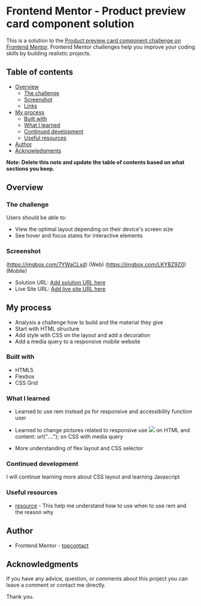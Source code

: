# Frontend Mentor - Product preview card component solution

This is a solution to the [Product preview card component challenge on Frontend Mentor](https://www.frontendmentor.io/challenges/product-preview-card-component-GO7UmttRfa). Frontend Mentor challenges help you improve your coding skills by building realistic projects. 

## Table of contents

- [Overview](#overview)
  - [The challenge](#the-challenge)
  - [Screenshot](#screenshot)
  - [Links](#links)
- [My process](#my-process)
  - [Built with](#built-with)
  - [What I learned](#what-i-learned)
  - [Continued development](#continued-development)
  - [Useful resources](#useful-resources)
- [Author](#author)
- [Acknowledgments](#acknowledgments)

**Note: Delete this note and update the table of contents based on what sections you keep.**

## Overview

### The challenge

Users should be able to:

- View the optimal layout depending on their device's screen size
- See hover and focus states for interactive elements

### Screenshot

(https://imgbox.com/7YWaCLxd) (Web)
(https://imgbox.com/LKYBZ9Z0) (Mobile)

- Solution URL: [Add solution URL here](https://your-solution-url.com)
- Live Site URL: [Add live site URL here](https://your-live-site-url.com)

## My process

- Analysis a challenge how to build and the material they give
- Start with HTML structure 
- Add style with CSS on the layout and add a decoration
- Add a media query to a responsive mobile website

### Built with

- HTML5
- Flexbox
- CSS Grid

### What I learned

- Learned to use rem instead px for responsive and accessibility function user

- Learned to change pictures related to responsive use 
<img src= "..." > on HTML and 
content: url("...."); on CSS with media query

- More understanding of flex layout and CSS selector 


### Continued development

I will continue learning more about CSS layout and learning Javascript

### Useful resources

- [resource](https://www.joshwcomeau.com/css/surprising-truth-about-pixels-and-accessibility/#test-your-intuition-10) - This help me understand how to use when to use rem and the reason why

## Author

- Frontend Mentor - [topcontact](https://www.frontendmentor.io/profile/topcontact)


## Acknowledgments

If you have any advice, question, or comments about this project you can leave a comment or contact me directly.

Thank you.


